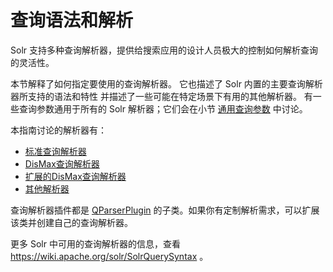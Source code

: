 # 查询语法和解析

Solr 支持多种查询解析器，提供给搜索应用的设计人员极大的控制如何解析查询的灵活性。

本节解释了如何指定要使用的查询解析器。
它也描述了 Solr 内置的主要查询解析器所支持的语法和特性
并描述了一些可能在特定场景下有用的其他解析器。
有一些查询参数通用于所有的 Solr 解析器；它们会在小节 [通用查询参数](./common.md) 中讨论。

本指南讨论的解析器有：

* [标准查询解析器](./standard.md)
* [DisMax查询解析器](./dismax.md)
* [扩展的DisMax查询解析器](./extended_dismax.md)
* [其他解析器](./other_parsers.md)

查询解析器插件都是 [QParserPlugin](http://lucene.apache.org/solr/5_2_0/solr-core/org/apache/solr/search/QParserPlugin.html)
的子类。如果你有定制解析需求，可以扩展该类并创建自己的查询解析器。

更多 Solr 中可用的查询解析器的信息，查看 https://wiki.apache.org/solr/SolrQuerySyntax 。

